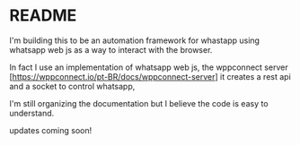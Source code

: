 # README

I'm building this to be an automation framework for whastapp using whatsapp web js as a way to interact with the browser.

In fact I use an implementation of whatsapp web js, the wppconnect server [https://wppconnect.io/pt-BR/docs/wppconnect-server] it creates a rest api and a socket to control whatsapp,

I'm still organizing the documentation but I believe the code is easy to understand.

updates coming soon!
